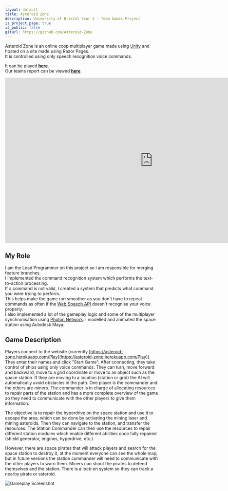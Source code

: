 ```yaml
---
layout: default
title: Asteroid Zone
description: University of Bristol Year 3 - Team Games Project
is_project_page: true
is_public: false
giturl: https://github.com/Asteroid-Zone
---
```


Asteroid Zone is an online coop multiplayer game made using [Unity](https://unity.com/) and hosted on a site made using Razor Pages.  
It is controlled using only speech recognition voice commands.  

It can be played [**here**](https://asteroid-zone.herokuapp.com/).  
Our teams report can be viewed [**here**](AsteroidZoneReport.pdf).  

<iframe width="967" height="544" src="https://www.youtube.com/embed/n0k2hH4i5t0" title="YouTube video player" frameborder="0" allow="accelerometer; autoplay; clipboard-write; encrypted-media; gyroscope; picture-in-picture" allowfullscreen></iframe>

## My Role
I am the Lead Programmer on this project so I am responsible for merging feature branches.  
I implemented the command recognition system which performs the text-to-action processing.  
If a command is not valid, I created a system that predicts what command you were trying to perform.  
This helps make the game run smoother as you don't have to repeat commands as often if the [Web Speech API](https://developer.mozilla.org/en-US/docs/Web/API/Web_Speech_API) doesn't recognise your voice properly.  
I also implemented a lot of the gameplay logic and some of the multiplayer synchronisation using [Photon Network](https://www.photonengine.com/pun).
I modelled and animated the space station using Autodesk Maya.

## Game Description
Players connect to the website (currently [https://asteroid-zone.herokuapp.com/Play](https://asteroid-zone.herokuapp.com/Play)). They enter their names and click "Start Game". After connecting, they take control of ships using only voice commands. They can turn, move forward and backward, move to a grid coordinate or move to an object such as the space station. If they are moving to a location (station or grid) the AI will automatically avoid obstacles in the path. One player is the commander and the others are miners. The commander is in charge of allocating resources to repair parts of the station and has a more complete overview of the game so they need to communicate with the other players to give them information.

The objective is to repair the hyperdrive on the space station and use it to escape the area, which can be done by activating the mining laser and mining asteroids. Then they can navigate to the station, and transfer the resources. The Station Commander can then use the resources to repair different station modules which enable different abilities once fully repaired (shield generator, engines, hyperdrive, etc.)

However, there are space pirates that will attack players and search for the space station to destroy it, at the moment everyone can see the whole map, but in future versions the station commander will need to communicate with the other players to warn them. Miners can shoot the pirates to defend themselves and the station. There is a lock-on system so they can track a nearby pirate or asteroid.

![Gameplay Screenshot](https://i.imgur.com/fesfAvB.png)
